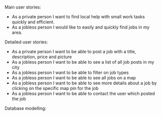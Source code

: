 Main user stories:

- As a private person I want to find local help with small work tasks quickly and efficient.
- As a jobless person I would like to easily and quickly find jobs in my area.

Detailed user stories:

- As a private person I want to be able to post a job with a title, description, price and picture
- As a jobless person I want to be able to see a list of all job posts in my city
- As a jobless person I want to be able to filter on job types
- As a jobless person I want to be able to see all jobs on a map
- As a jobless person I want to be able to see more details about a job by clicking on the specific map pin for the job
- As a jobless person I want to be able to contact the user which posted the job

Database modelling:
